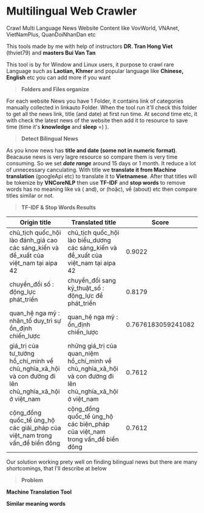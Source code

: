 # Multilingual Web Crawler
Crawl Multi Language News Website Content like VovWorld, VNAnet, VietNamPlus, QuanDoiNhanDan etc

This tools made by me with help of instructors **DR. Tran Hong Viet** (thviet79) and **masters Bui Van Tan**

This tool is by for Window and Linux users, it purpose to crawl rare Language such as **Laotian, Khmer** and popular language like **Chinese, English** etc you can add more if you want

> **Folders and Files organize**

For each website News you have 1 Folder, it contains link of categories manually collected in linkauto Folder. When the tool run it'll check this folder to get all the news link, title (and date) at first run time. At second time etc, it with check the latest news of the website then add it to resource to save time (time it's **knowledge** and **sleep** =) ).

> **Detect Bilingual News**

As you know news has **title and date (some not in numeric format)**. Beacause news is very lagre resource so compare them is very time consuming. So we set ***date range*** around 15 days or 1 month. It reduce a lot of unnecessary canculating. With title we **translate it from Machine translation** (googleApi etc) to translate it to **Vietnamese**. After that titles will be tokenize by **VNCoreNLP** then use **TF-IDF** and **stop words** to remove words has no meaning like và ( and), or (hoặc), về (about) etc then compare titles similar or not.

> **TF-IDF & Stop Words Results**

Origin title | Translated title | Score |
--- | --- | --- |
chủ_tịch quốc_hội lào đánh_giá cao các sáng_kiến và đề_xuất của việt_nam tại aipa 42  | chủ_tịch quốc_hội lào biểu_dương các sáng_kiến và đề_xuất của việt_nam tại aipa 42 | 0.9022|
chuyển_đổi số : động_lực phát_triển |chuyển_đổi sang kỹ_thuật_số : động_lực để phát_triển| 0.8179
quan_hệ nga mỹ : nhân_tố duy_trì sự ổn_định chiến_lược | quan_hệ nga mỹ : ổn_định chiến_lược| 0.7676183059241082
giá_trị của tư_tưởng hồ_chí_minh về chủ_nghĩa_xã_hội và con đường đi lên chủ_nghĩa_xã_hội ở việt_nam | những giá_trị của quan_niệm hồ_chí_minh về chủ_nghĩa_xã_hội và con đường đi lên chủ_nghĩa_xã_hội ở việt_nam | 0.7612
cộng_đồng quốc_tế ủng_hộ các giải_pháp của việt_nam trong vấn_đề biển đông 	| cộng_đồng quốc_tế ủng_hộ các biện_pháp của việt_nam trong vấn_đề biển đông 	| 0.7612

Our solution working prety well on finding bilingual news but there are many shortcomings, that I'll describe at below

> **Problem**
  
  **Machine Translation Tool**

  **Similar meaning words**

